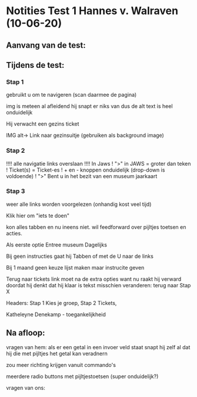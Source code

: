 # Notities Test 1 Hannes v. Walraven (10-06-20)

## Aanvang van de test:


## Tijdens de test:
### Stap 1
gebruikt u om te navigeren (scan daarmee de pagina)

img is meteen al afleidend
hij snapt er niks van dus de alt text is heel onduidelijk

Hij verwacht een gezins ticket

IMG alt-> Link naar gezinsuitje (gebruiken als background image)

### Stap 2
!!!! alle navigatie links overslaan !!!!
In Jaws
! ">" in JAWS = groter dan teken
! Ticket(s) = Ticket-es
! + en - knoppen onduidelijk (drop-down is voldoende)
! ">" Bent u in het bezit van een museum jaarkaart

### Stap 3
weer alle links worden voorgelezen (onhandig kost veel tijd)

Klik hier om "iets te doen"

kon alles tabben en nu ineens niet. wil feedforward over pijltjes toetsen en acties.

Als eerste optie Entree museum Dagelijks

Bij geen instructies gaat hij Tabben of met de U naar de links

Bij 1 maand geen keuze lijst maken maar instrucite geven

Terug naar tickets link moet na de extra opties want nu raakt hij verward doordat hij denkt dat hij klaar is tekst misschien veranderen: terug naar Stap X

Headers: Stap 1 Kies je groep, Stap 2 Tickets,

Katheleyne Denekamp - toegankelijkheid

## Na afloop:

vragen van hem:
als er een getal in een invoer veld staat snapt hij zelf al dat hij die met pijltjes het getal kan veradnern

zou meer richting krijgen vanuit commando's

meerdere radio buttons met pijltjestoetsen (super onduidelijk?)

vragen van ons:
